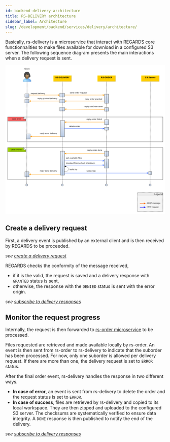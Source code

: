 ```yaml
---
id: backend-delivery-architecture
title: RS-DELIVERY architecture
sidebar_label: Architecture
slug: /development/backend/services/delivery/architecture/
---
```


Basically, rs-delivery is a microservice that interact with REGARDS core functionnalities to make files available for download in a configured S3 server.
The following sequence diagram presents the main interactions when a delivery request is sent.

![delivery_sequence_diagram](src/delivery_sequence_diagram.png)

## Create a delivery request

First, a delivery event is published by an external client and is then received by REGARDS to be proceeded.

*see [create a delivery request](./api-guides/amqp/amqp-publish-request.md)*

REGARDS checks the conformity of the message received,

- if it is the valid, the request is saved and a delivery response with `GRANTED` status is sent,
- otherwise, the response with the `DENIED` status is sent with the error origin.

*see [subscribe to delivery responses](./api-guides/amqp/amqp-subscribe-response.md)*

## Monitor the request progress

Internally, the request is then forwarded to [rs-order microservice](../order/order.md) to be processed.

Files requested are retrieved and made available locally by rs-order. An event is then sent from rs-order to rs-delivery to
indicate that the suborder has been processed. For now, only one suborder is allowed per delivery request. If there are more than one,
the delivery request is set to `ERROR` status.

After the final order event, rs-delivery handles the response in two different ways.

- **In case of error**, an event is sent from rs-delivery to delete the order and the request status is set to `ERROR`.
- **In case of success**, files are retrieved by rs-delivery and copied to its local workspace. They are then zipped and uploaded to the configured S3 server. The checksums are systematically verified to ensure data integrity. A `DONE` response is then published to notify the end of the delivery.

*see [subscribe to delivery responses](./api-guides/amqp/amqp-subscribe-response.md)*
